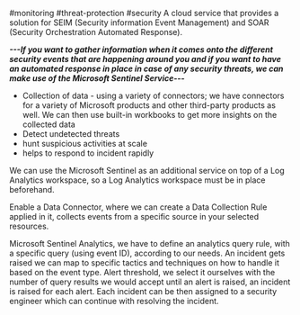 #monitoring #threat-protection #security
A cloud service that provides a solution for SEIM (Security information Event Management) and SOAR (Security Orchestration Automated Response).

***---If you want to gather information when it comes onto the different security events that are happening around you and if you want to have an automated response in place in case of any security threats, we can make use of the Microsoft Sentinel Service---***

- Collection of data - using a variety of connectors; we have connectors for a variety of Microsoft products and other third-party products as well. We can then use built-in workbooks to get more insights on the collected data
- Detect undetected threats
- hunt suspicious activities at scale
- helps to respond to incident rapidly

We can use the Microsoft Sentinel as an additional service on top of a Log Analytics workspace, so a Log Analytics workspace must be in place beforehand.

Enable a Data Connector, where we can create a Data Collection Rule applied in it, collects events from a specific source in your selected resources.

Microsoft Sentinel Analytics, we have to define an analytics query rule, with a specific query (using event ID), according to our needs. An incident gets raised  we can map to specific tactics and techniques on how to handle it based on the event type.
Alert threshold, we select it ourselves with the number of query results we would accept until an alert is raised, an incident is raised for each alert.
Each incident can be then assigned to a security engineer which can continue with resolving the incident.